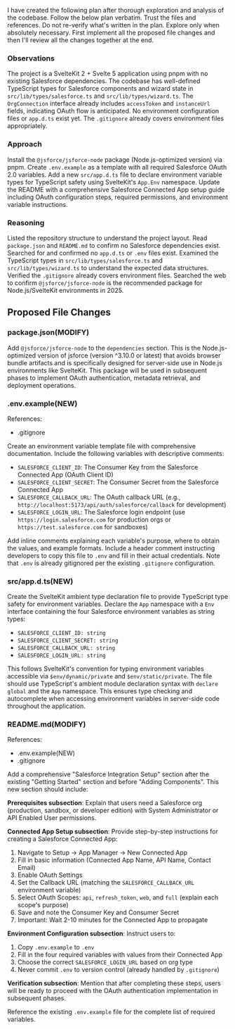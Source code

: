 I have created the following plan after thorough exploration and analysis of the codebase. Follow the below plan verbatim. Trust the files and references. Do not re-verify what's written in the plan. Explore only when absolutely necessary. First implement all the proposed file changes and then I'll review all the changes together at the end.

### Observations

The project is a SvelteKit 2 + Svelte 5 application using pnpm with no existing Salesforce dependencies. The codebase has well-defined TypeScript types for Salesforce components and wizard state in `src/lib/types/salesforce.ts` and `src/lib/types/wizard.ts`. The `OrgConnection` interface already includes `accessToken` and `instanceUrl` fields, indicating OAuth flow is anticipated. No environment configuration files or `app.d.ts` exist yet. The `.gitignore` already covers environment files appropriately.


### Approach

Install the `@jsforce/jsforce-node` package (Node.js-optimized version) via pnpm. Create `.env.example` as a template with all required Salesforce OAuth 2.0 variables. Add a new `src/app.d.ts` file to declare environment variable types for TypeScript safety using SvelteKit's `App.Env` namespace. Update the README with a comprehensive Salesforce Connected App setup guide including OAuth configuration steps, required permissions, and environment variable instructions.


### Reasoning

Listed the repository structure to understand the project layout. Read `package.json` and `README.md` to confirm no Salesforce dependencies exist. Searched for and confirmed no `app.d.ts` or `.env` files exist. Examined the TypeScript types in `src/lib/types/salesforce.ts` and `src/lib/types/wizard.ts` to understand the expected data structures. Verified the `.gitignore` already covers environment files. Searched the web to confirm `@jsforce/jsforce-node` is the recommended package for Node.js/SvelteKit environments in 2025.


## Proposed File Changes

### package.json(MODIFY)

Add `@jsforce/jsforce-node` to the `dependencies` section. This is the Node.js-optimized version of jsforce (version ^3.10.0 or latest) that avoids browser bundle artifacts and is specifically designed for server-side use in Node.js environments like SvelteKit. This package will be used in subsequent phases to implement OAuth authentication, metadata retrieval, and deployment operations.

### .env.example(NEW)

References: 

- .gitignore

Create an environment variable template file with comprehensive documentation. Include the following variables with descriptive comments:

- `SALESFORCE_CLIENT_ID`: The Consumer Key from the Salesforce Connected App (OAuth Client ID)
- `SALESFORCE_CLIENT_SECRET`: The Consumer Secret from the Salesforce Connected App
- `SALESFORCE_CALLBACK_URL`: The OAuth callback URL (e.g., `http://localhost:5173/api/auth/salesforce/callback` for development)
- `SALESFORCE_LOGIN_URL`: The Salesforce login endpoint (use `https://login.salesforce.com` for production orgs or `https://test.salesforce.com` for sandboxes)

Add inline comments explaining each variable's purpose, where to obtain the values, and example formats. Include a header comment instructing developers to copy this file to `.env` and fill in their actual credentials. Note that `.env` is already gitignored per the existing `.gitignore` configuration.

### src/app.d.ts(NEW)

Create the SvelteKit ambient type declaration file to provide TypeScript type safety for environment variables. Declare the `App` namespace with a `Env` interface containing the four Salesforce environment variables as string types:

- `SALESFORCE_CLIENT_ID: string`
- `SALESFORCE_CLIENT_SECRET: string`
- `SALESFORCE_CALLBACK_URL: string`
- `SALESFORCE_LOGIN_URL: string`

This follows SvelteKit's convention for typing environment variables accessible via `$env/dynamic/private` and `$env/static/private`. The file should use TypeScript's ambient module declaration syntax with `declare global` and the `App` namespace. This ensures type checking and autocomplete when accessing environment variables in server-side code throughout the application.

### README.md(MODIFY)

References: 

- .env.example(NEW)
- .gitignore

Add a comprehensive "Salesforce Integration Setup" section after the existing "Getting Started" section and before "Adding Components". This new section should include:

**Prerequisites subsection**: Explain that users need a Salesforce org (production, sandbox, or developer edition) with System Administrator or API Enabled User permissions.

**Connected App Setup subsection**: Provide step-by-step instructions for creating a Salesforce Connected App:
1. Navigate to Setup → App Manager → New Connected App
2. Fill in basic information (Connected App Name, API Name, Contact Email)
3. Enable OAuth Settings
4. Set the Callback URL (matching the `SALESFORCE_CALLBACK_URL` environment variable)
5. Select OAuth Scopes: `api`, `refresh_token`, `web`, and `full` (explain each scope's purpose)
6. Save and note the Consumer Key and Consumer Secret
7. Important: Wait 2-10 minutes for the Connected App to propagate

**Environment Configuration subsection**: Instruct users to:
1. Copy `.env.example` to `.env`
2. Fill in the four required variables with values from their Connected App
3. Choose the correct `SALESFORCE_LOGIN_URL` based on org type
4. Never commit `.env` to version control (already handled by `.gitignore`)

**Verification subsection**: Mention that after completing these steps, users will be ready to proceed with the OAuth authentication implementation in subsequent phases.

Reference the existing `.env.example` file for the complete list of required variables.